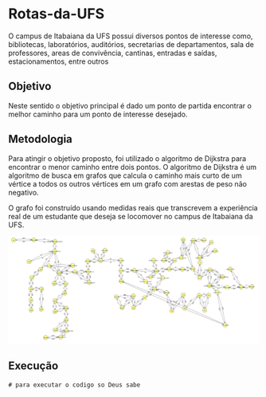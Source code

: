 # Rotas-da-UFS

O campus de Itabaiana da UFS possui diversos pontos de interesse como, bibliotecas, laboratórios, auditórios, secretarias de departamentos, sala de professores, areas de convivência,
cantinas, entradas e saídas, estacionamentos, entre outros

## Objetivo

Neste sentido o objetivo principal é dado um ponto de partida encontrar o melhor caminho para um ponto de interesse desejado.

## Metodologia

Para atingir o objetivo proposto, foi utilizado o algoritmo de Dijkstra para encontrar o menor caminho entre dois pontos. O algoritmo de Dijkstra é um algoritmo de busca em grafos que calcula o caminho mais curto de um vértice a todos os outros vértices em um grafo com arestas de peso não negativo. 

O grafo foi construído usando medidas reais que transcrevem a experiência real de um estudante que deseja se locomover no campus de Itabaiana da UFS.

![img.png](img.png)

## Execução
    # para executar o codigo so Deus sabe
